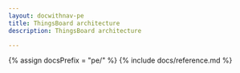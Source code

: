```yaml
---
layout: docwithnav-pe
title: ThingsBoard architecture
description: ThingsBoard architecture

---
```


{% assign docsPrefix = "pe/" %}
{% include docs/reference.md %}